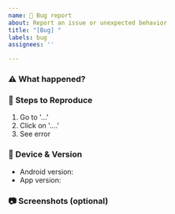```yaml
---
name: 🐞 Bug report
about: Report an issue or unexpected behavior
title: "[Bug] "
labels: bug
assignees: ''

---
```


### ⚠️ What happened?

<!-- Describe the bug -->

### 🔁 Steps to Reproduce

1. Go to '...'
2. Click on '....'
3. See error

### 📱 Device & Version

- Android version:
- App version:

### 📷 Screenshots (optional)

<!-- Add screenshots to help explain -->